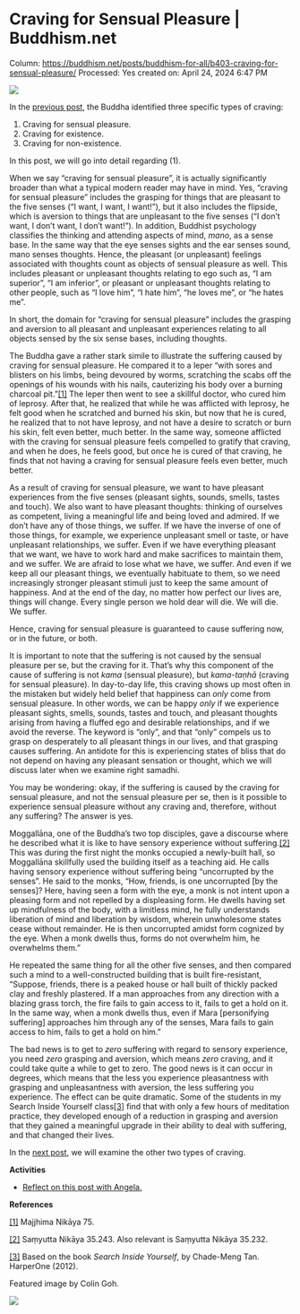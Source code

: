 # Craving for Sensual Pleasure | Buddhism.net

Column: https://buddhism.net/posts/buddhism-for-all/b403-craving-for-sensual-pleasure/
Processed: Yes
created on: April 24, 2024 6:47 PM

![](https://buddhism.net/wp-content/uploads/2023/09/B403c-NunMara-dhyanamudra-scaled-1.jpg)

In the [previous post](https://buddhism.net/posts/buddhism-for-all/b402-where-suffering-stops-being-about-religion-and-starts-being-about-cause-and-effect/), the Buddha identified three specific types of craving:

1. Craving for sensual pleasure.
2. Craving for existence.
3. Craving for non-existence.

In this post, we will go into detail regarding (1).

When we say “craving for sensual pleasure”, it is actually significantly broader than what a typical modern reader may have in mind. Yes, “craving for sensual pleasure” includes the grasping for things that are pleasant to the five senses (“I want, I want, I want!”), but it also includes the flipside, which is aversion to things that are unpleasant to the five senses (“I don’t want, I don’t want, I don’t want!”). In addition, Buddhist psychology classifies the thinking and attending aspects of mind, *mano*, as a sense base. In the same way that the eye senses sights and the ear senses sound, mano senses thoughts. Hence, the pleasant (or unpleasant) feelings associated with thoughts count as objects of sensual pleasure as well. This includes pleasant or unpleasant thoughts relating to ego such as, “I am superior”, “I am inferior”, or pleasant or unpleasant thoughts relating to other people, such as “I love him”, “I hate him”, “he loves me”, or “he hates me”.

In short, the domain for “craving for sensual pleasure” includes the grasping and aversion to all pleasant and unpleasant experiences relating to all objects sensed by the six sense bases, including thoughts.

The Buddha gave a rather stark simile to illustrate the suffering caused by craving for sensual pleasure. He compared it to a leper “with sores and blisters on his limbs, being devoured by worms, scratching the scabs off the openings of his wounds with his nails, cauterizing his body over a burning charcoal pit.”[[1]](https://buddhism.net/posts/buddhism-for-all/b403-craving-for-sensual-pleasure/#_ftn1) The leper then went to see a skillful doctor, who cured him of leprosy. After that, he realized that while he was afflicted with leprosy, he felt good when he scratched and burned his skin, but now that he is cured, he realized that to not have leprosy, and not have a desire to scratch or burn his skin, felt even better, much better. In the same way, someone afflicted with the craving for sensual pleasure feels compelled to gratify that craving, and when he does, he feels good, but once he is cured of that craving, he finds that not having a craving for sensual pleasure feels even better, much better.

As a result of craving for sensual pleasure, we want to have pleasant experiences from the five senses (pleasant sights, sounds, smells, tastes and touch). We also want to have pleasant thoughts: thinking of ourselves as competent, living a meaningful life and being loved and admired. If we don’t have any of those things, we suffer. If we have the inverse of one of those things, for example, we experience unpleasant smell or taste, or have unpleasant relationships, we suffer. Even if we have everything pleasant that we want, we have to work hard and make sacrifices to maintain them, and we suffer. We are afraid to lose what we have, we suffer. And even if we keep all our pleasant things, we eventually habituate to them, so we need increasingly stronger pleasant stimuli just to keep the same amount of happiness. And at the end of the day, no matter how perfect our lives are, things will change. Every single person we hold dear will die. We will die. We suffer.

Hence, craving for sensual pleasure is guaranteed to cause suffering now, or in the future, or both.

It is important to note that the suffering is not caused by the sensual pleasure per se, but the craving for it. That’s why this component of the cause of suffering is not *kama* (sensual pleasure), but *kama-taṇhā* (craving for sensual pleasure). In day-to-day life, this craving shows up most often in the mistaken but widely held belief that happiness can *only* come from sensual pleasure. In other words, we can be happy *only* if we experience pleasant sights, smells, sounds, tastes and touch, and pleasant thoughts arising from having a fluffed ego and desirable relationships, and if we avoid the reverse. The keyword is “only”, and that “only” compels us to grasp on desperately to all pleasant things in our lives, and that grasping causes suffering. An antidote for this is experiencing states of bliss that do not depend on having any pleasant sensation or thought, which we will discuss later when we examine right samadhi.

You may be wondering: okay, if the suffering is caused by the craving for sensual pleasure, and not the sensual pleasure per se, then is it possible to experience sensual pleasure without any craving and, therefore, without any suffering? The answer is yes.

Moggallāna, one of the Buddha’s two top disciples, gave a discourse where he described what it is like to have sensory experience without suffering.[[2]](https://buddhism.net/posts/buddhism-for-all/b403-craving-for-sensual-pleasure/#_ftn2) This was during the first night the monks occupied a newly-built hall, so Moggallāna skillfully used the building itself as a teaching aid. He calls having sensory experience without suffering being “uncorrupted by the senses”. He said to the monks, “How, friends, is one uncorrupted [by the senses]? Here, having seen a form with the eye, a monk is not intent upon a pleasing form and not repelled by a displeasing form. He dwells having set up mindfulness of the body, with a limitless mind, he fully understands liberation of mind and liberation by wisdom, wherein unwholesome states cease without remainder. He is then uncorrupted amidst form cognized by the eye. When a monk dwells thus, forms do not overwhelm him, he overwhelms them.”

He repeated the same thing for all the other five senses, and then compared such a mind to a well-constructed building that is built fire-resistant, “Suppose, friends, there is a peaked house or hall built of thickly packed clay and freshly plastered. If a man approaches from any direction with a blazing grass torch, the fire fails to gain access to it, fails to get a hold on it. In the same way, when a monk dwells thus, even if Mara [personifying suffering] approaches him through any of the senses, Mara fails to gain access to him, fails to get a hold on him.”

The bad news is to get to *zero* suffering with regard to sensory experience, you need *zero* grasping and aversion, which means *zero* craving, and it could take quite a while to get to zero. The good news is it can occur in degrees, which means that the less you experience pleasantness with grasping and unpleasantness with aversion, the less suffering you experience. The effect can be quite dramatic. Some of the students in my Search Inside Yourself class[[3]](https://buddhism.net/posts/buddhism-for-all/b403-craving-for-sensual-pleasure/#_ftn3) find that with only a few hours of meditation practice, they developed enough of a reduction in grasping and aversion that they gained a meaningful upgrade in their ability to deal with suffering, and that changed their lives.

In the [next post](https://buddhism.net/posts/buddhism-for-all/b404-craving-for-existence-and-non-existence/), we will examine the other two types of craving.

**Activities**

- [Reflect on this post with Angela.](https://buddhism.net/posts/buddhism-net-blog/b403-reflections-for-craving-for-sensual-pleasure/)

**References**

[[1]](https://buddhism.net/posts/buddhism-for-all/b403-craving-for-sensual-pleasure/#_ftnref1) Majjhima Nikāya 75.

[[2]](https://buddhism.net/posts/buddhism-for-all/b403-craving-for-sensual-pleasure/#_ftnref2) Saṃyutta Nikāya 35.243. Also relevant is Saṃyutta Nikāya 35.232.

[[3]](https://buddhism.net/posts/buddhism-for-all/b403-craving-for-sensual-pleasure/#_ftnref3) Based on the book *Search Inside Yourself*, by Chade-Meng Tan. HarperOne (2012).

Featured image by Colin Goh.

![](https://buddhism.net/wp-content/uploads/2023/12/b4a_blurbs_joan_halifax.jpg)
